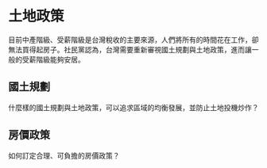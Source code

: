 # 土地政策

目前中產階級、受薪階級是台灣稅收的主要來源，人們將所有的時間花在工作，卻無法買得起房子。社民黨認為，台灣需要重新審視國土規劃與土地政策，進而讓一般的受薪階級能夠安居。

## 國土規劃

什麼樣的國土規劃與土地政策，可以追求區域的均衡發展，並防止土地投機炒作？

## 房價政策

如何訂定合理、可負擔的房價政策？
